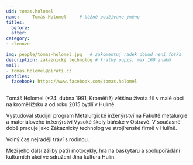 ```yaml
---
uid: tomas.holomel
name:     Tomáš Holomel  	# běžně používáné jméno
titles:
  before: 
  after:
category:
- clenove

img: people/tomas-holomel.jpg   # zakomentuj radek dokud není fotka
description: zákaznický technolog # kratký popis, max 160 znaků
mail:
- tomas.holomel@pirati.cz
profiles:
  facebook: https://www.facebook.com/tomas.holomel
---
```


Tomáš Holomel (*24. dubna 1991, Kroměříž) většinu života žil v malé obci na kroměřížsku a od roku 2015 bydlí v Hulíně.

Vystudoval studijní program Metalurgické inženýrství na Fakultě metalurgie a materiálového inženýrství Vysoké školy báňské v Ostravě. V současné době pracuje jako Zákaznický technolog ve strojírenské firmě v Hulíně.

Volný čas nejraději tráví s rodinou.

Mezi jeho další záliby patří motocykly, hra na baskytaru a spolupořádání kulturních akcí ve sdružení Jiná kultura Hulín.
